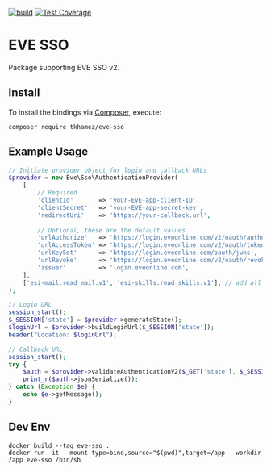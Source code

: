 [![build](https://github.com/tkhamez/eve-sso-php/workflows/test/badge.svg)](https://github.com/tkhamez/eve-sso-php/actions)
[![Test Coverage](https://api.codeclimate.com/v1/badges/d607d04898a6f8500b99/test_coverage)](https://codeclimate.com/github/tkhamez/eve-sso-php/test_coverage)

# EVE SSO

Package supporting EVE SSO v2.

## Install

To install the bindings via [Composer](http://getcomposer.org/), execute:

```shell
composer require tkhamez/eve-sso
```

## Example Usage

```php
// Initiate provider object for login and callback URLs
$provider = new Eve\Sso\AuthenticationProvider(
    [
        // Required
        'clientId'       => 'your-EVE-app-client-ID',
        'clientSecret'   => 'your-EVE-app-secret-key',
        'redirectUri'    => 'https://your-callback.url',
        
        // Optional, these are the default values.
        'urlAuthorize'   => 'https://login.eveonline.com/v2/oauth/authorize',
        'urlAccessToken' => 'https://login.eveonline.com/v2/oauth/token',
        'urlKeySet'      => 'https://login.eveonline.com/oauth/jwks',
        'urlRevoke'      => 'https://login.eveonline.com/v2/oauth/revoke',
        'issuer'         => 'login.eveonline.com',
    ],
    ['esi-mail.read_mail.v1', 'esi-skills.read_skills.v1'], // add all required scopes
);

// Login URL
session_start();
$_SESSION['state'] = $provider->generateState();
$loginUrl = $provider->buildLoginUrl($_SESSION['state']);
header("Location: $loginUrl");

// Callback URL
session_start();
try {
    $auth = $provider->validateAuthenticationV2($_GET['state'], $_SESSION['state'], $_GET['code']);
    print_r($auth->jsonSerialize());
} catch (Exception $e) {
    echo $e->getMessage();
}
```

## Dev Env

```shell
docker build --tag eve-sso .
docker run -it --mount type=bind,source="$(pwd)",target=/app --workdir /app eve-sso /bin/sh
```
